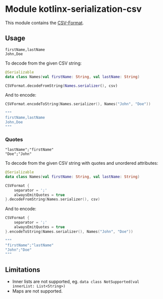 # Module kotlinx-serialization-csv

This module contains the [CSV-Format](https://datatracker.ietf.org/doc/html/rfc4180).

## Usage

```csv
firstName,lastName
John,Doe
```

To decode from the given CSV string:

```kotlin
@Serializable
data class Names(val firstName: String, val lastName: String)

CSVFormat.decodeFromString(Names.serializer(), csv)
```

And to encode:

```kotlin
CSVFormat.encodeToString(Names.serializer(), Names("John", "Doe"))

"""
firstName,lastName
John,Doe
"""
```

### Quotes

```csv
"lastName";"firstName"
"Doe";"John"
```

To decode from the given CSV string with quotes and unordered attributes:

```kotlin
@Serializable
data class Names(val firstName: String, val lastName: String)

CSVFormat {
    separator = ';'
    alwaysEmitQuotes = true
}.decodeFromString(Names.serializer(), csv)
```

And to encode:

```kotlin
CSVFormat {
    separator = ';'
    alwaysEmitQuotes = true
}.encodeToString(Names.serializer(), Names("John", "Doe"))

"""
"firstName";"lastName"
"John";"Doe"
"""
```

## Limitations

- Inner lists are not supported, eg. `data class NotSupported(val innerList: List<String>)`
- Maps are not supported.
